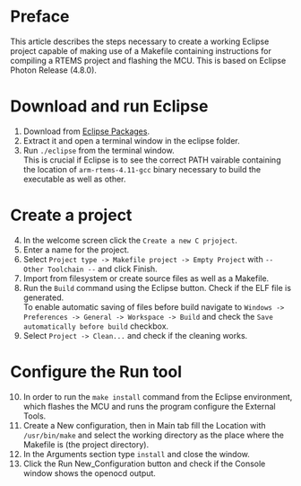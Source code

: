 # Preface
This article describes the steps necessary to create a working Eclipse project capable of making use of a Makefile containing instructions for compiling a RTEMS project and flashing the MCU. This is based on Eclipse Photon Release (4.8.0).

# Download and run Eclipse
1.  Download from [Eclipse Packages](https://www.eclipse.org/downloads/packages/).  
2.  Extract it and open a terminal window in the eclipse folder.  
3.  Run `./eclipse` from the terminal window.  
This is crucial if Eclipse is to see the correct PATH vairable containing the location of `arm-rtems-4.11-gcc` binary necessary to build the executable as well as other.

# Create a project
4.  In the welcome screen click the `Create a new C prjoject`.  
5.  Enter a name for the project.  
6.  Select `Project type -> Makefile project -> Empty Project` with `-- Other Toolchain --` and click Finish.  
7.  Import from filesystem or create source files as well as a Makefile.  
8.  Run the `Build` command using the Eclipse button. Check if the ELF file is generated.  
To enable automatic saving of files before build navigate to `Windows -> Preferences -> General -> Workspace -> Build` and check the `Save automatically before build` checkbox.
9.  Select `Project -> Clean...` and check if the cleaning works.  

# Configure the Run tool
10.  In order to run the `make install` command from the Eclipse environment, which flashes the MCU and runs the program configure the External Tools.  
11.  Create a New configuration, then in Main tab fill the Location with `/usr/bin/make` and select the working directory as the place where the Makefile is (the project directory).  
12.  In the Arguments section type `install` and close the window.
13.  Click the Run New_Configuration button and check if the Console window shows the openocd output.